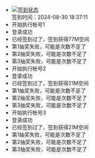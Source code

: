 - [![签到状态](https://github.com/womade/Cloud189-Actions/actions/workflows/main.yml/badge.svg?branch=main)](https://github.com/womade/Cloud189-Actions/actions/workflows/main.yml) <br> 签到时间：2024-08-30 18:37:11
- 开始执行帐号1
- 登录成功
- 已经签到过了，签到获得77M空间
- 第1抽奖失败，可能是次数不足了
- 第2抽奖失败，可能是次数不足了
- 第3抽奖失败，可能是次数不足了
- 开始执行帐号2
- 登录成功
- 已经签到过了，签到获得21M空间
- 第1抽奖失败，可能是次数不足了
- 第2抽奖失败，可能是次数不足了
- 第3抽奖失败，可能是次数不足了
- 开始执行帐号3
- 登录成功
- 已经签到过了，签到获得21M空间
- 第1抽奖失败，可能是次数不足了
- 第2抽奖失败，可能是次数不足了
- 第3抽奖失败，可能是次数不足了
